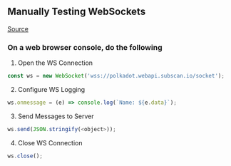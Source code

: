 ## Manually Testing WebSockets
<a href="https://adequatica.medium.com/how-to-manually-test-websocket-apis-855393911d1a">Source</a>

### On a web browser console, do the following

1. Open the WS Connection

```javascript
const ws = new WebSocket('wss://polkadot.webapi.subscan.io/socket');
```

2. Configure WS Logging

```javascript
ws.onmessage = (e) => console.log(`Name: ${e.data}`);
```

3. Send Messages to Server

```javascript
ws.send(JSON.stringify(<object>));
```

4. Close WS Connection

```javascript
ws.close();
```